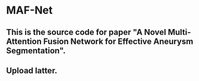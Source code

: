 # MAF-Net
## This is the source code for paper "A Novel Multi-Attention Fusion Network for Effective Aneurysm Segmentation".
## Upload latter.

